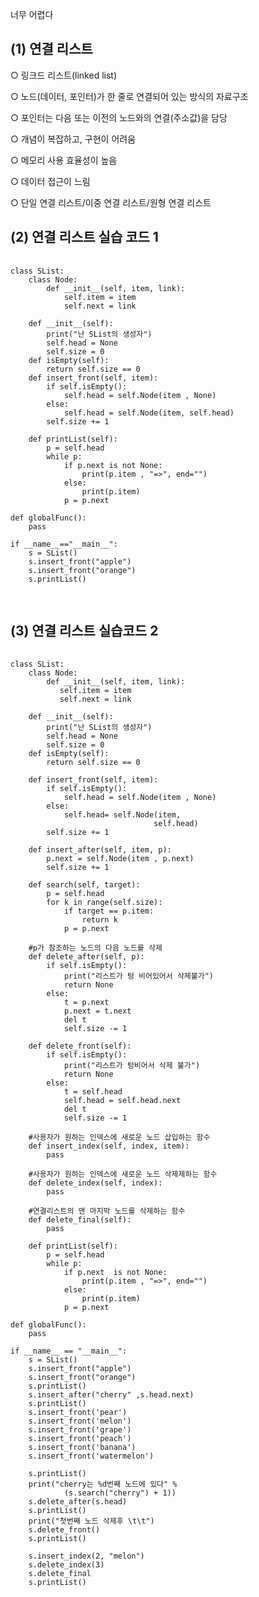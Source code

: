 너무 어렵다

## (1) 연결 리스트
○ 링크드 리스트(linked list)

○ 노드(데이터, 포인터)가 한 줄로 연결되어 있는 방식의 자료구조

○ 포인터는 다음 또는 이전의 노드와의 연결(주소값)을 담당

○ 개념이 복잡하고, 구현이 어려움

○ 메모리 사용 효율성이 높음

○ 데이터 접근이 느림

○ 단일 연결 리스트/이중 연결 리스트/원형 연결 리스트

## (2) 연결 리스트 실습 코드 1
<pre>
    <code>
class SList:
    class Node:
        def __init__(self, item, link):
            self.item = item
            self.next = link

    def __init__(self):
        print("난 SList의 생성자")  
        self.head = None  
        self.size = 0
    def isEmpty(self):
        return self.size == 0    
    def insert_front(self, item):
        if self.isEmpty():
            self.head = self.Node(item , None)
        else:
            self.head = self.Node(item, self.head)
        self.size += 1

    def printList(self):
        p = self.head
        while p:
            if p.next is not None:
                print(p.item , "=>", end="")
            else:
                print(p.item)
            p = p.next

def globalFunc():
    pass

if __name__=="__main__":
    s = SList()
    s.insert_front("apple")
    s.insert_front("orange")
    s.printList()
        
</code>
</pre>

## (3) 연결 리스트 실습코드 2
 <pre>
    <code>   
class SList:
    class Node:
        def __init__(self, item, link):
           self.item = item
           self.next = link

    def __init__(self):
        print("난 SList의 생성자")
        self.head = None
        self.size = 0
    def isEmpty(self):
        return self.size == 0

    def insert_front(self, item):
        if self.isEmpty():
            self.head = self.Node(item , None)
        else:
            self.head= self.Node(item, 
                                self.head)
        self.size += 1

    def insert_after(self, item, p):
        p.next = self.Node(item , p.next)
        self.size += 1

    def search(self, target):
        p = self.head
        for k in range(self.size):
            if target == p.item:
                return k 
            p = p.next

    #p가 참조하는 노드의 다음 노드를 삭제
    def delete_after(self, p):
        if self.isEmpty():
            print("리스트가 텅 비어있어서 삭제불가")
            return None
        else:
            t = p.next
            p.next = t.next
            del t
            self.size -= 1

    def delete_front(self):
        if self.isEmpty():
            print("리스트가 텅비어서 삭제 불가")
            return None
        else:
            t = self.head
            self.head = self.head.next
            del t 
            self.size -= 1 

    #사용자가 원하는 인덱스에 새로운 노드 삽입하는 함수
    def insert_index(self, index, item):
        pass
     
    #사용자가 원하는 인덱스에 새로운 노드 삭제제하는 함수
    def delete_index(self, index):
        pass
      
    #연결리스트의 맨 마지막 노드를 삭제하는 함수
    def delete_final(self):
        pass
       
    def printList(self):
        p = self.head
        while p:
            if p.next  is not None:
                print(p.item , "=>", end="")
            else:
                print(p.item)
            p = p.next

def globalFunc():
    pass

if __name__ == "__main__":
    s = SList()
    s.insert_front("apple")
    s.insert_front("orange")
    s.printList()
    s.insert_after("cherry" ,s.head.next)
    s.printList()
    s.insert_front('pear')
    s.insert_front('melon')
    s.insert_front('grape')
    s.insert_front('peach')
    s.insert_front('banana')
    s.insert_front('watermelon')

    s.printList()
    print("cherry는 %d번째 노드에 있다" % 
            (s.search("cherry") + 1))
    s.delete_after(s.head)
    s.printList()
    print("첫번째 노드 삭제후 \t\t")
    s.delete_front()
    s.printList()

    s.insert_index(2, "melon")
    s.delete_index(3)
    s.delete_final
    s.printList()


    </code>
 </pre>
